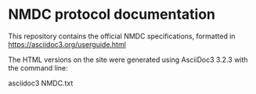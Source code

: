 # NMDC protocol documentation

This repository contains the official NMDC specifications, formatted in https://asciidoc3.org/userguide.html

The HTML versions on the site were generated using AsciiDoc3 3.2.3 with the command line:

asciidoc3 NMDC.txt